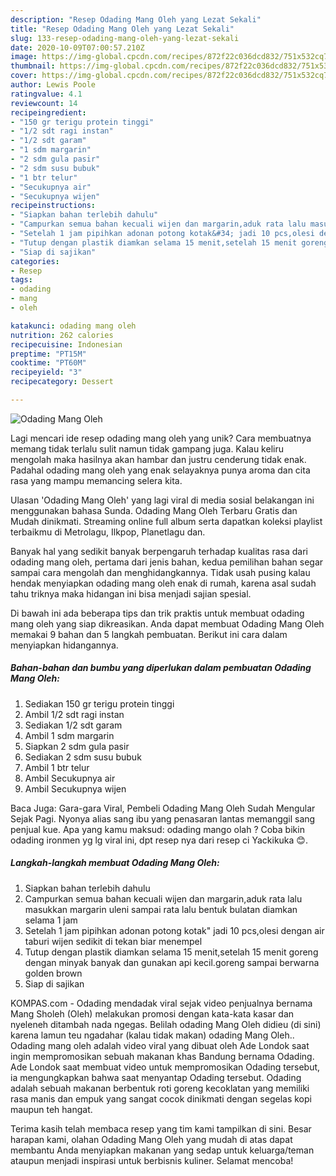 ```yaml
---
description: "Resep Odading Mang Oleh yang Lezat Sekali"
title: "Resep Odading Mang Oleh yang Lezat Sekali"
slug: 133-resep-odading-mang-oleh-yang-lezat-sekali
date: 2020-10-09T07:00:57.210Z
image: https://img-global.cpcdn.com/recipes/872f22c036dcd832/751x532cq70/odading-mang-oleh-foto-resep-utama.jpg
thumbnail: https://img-global.cpcdn.com/recipes/872f22c036dcd832/751x532cq70/odading-mang-oleh-foto-resep-utama.jpg
cover: https://img-global.cpcdn.com/recipes/872f22c036dcd832/751x532cq70/odading-mang-oleh-foto-resep-utama.jpg
author: Lewis Poole
ratingvalue: 4.1
reviewcount: 14
recipeingredient:
- "150 gr terigu protein tinggi"
- "1/2 sdt ragi instan"
- "1/2 sdt garam"
- "1 sdm margarin"
- "2 sdm gula pasir"
- "2 sdm susu bubuk"
- "1 btr telur"
- "Secukupnya air"
- "Secukupnya wijen"
recipeinstructions:
- "Siapkan bahan terlebih dahulu"
- "Campurkan semua bahan kecuali wijen dan margarin,aduk rata lalu masukkan margarin uleni sampai rata lalu bentuk bulatan diamkan selama 1 jam"
- "Setelah 1 jam pipihkan adonan potong kotak&#34; jadi 10 pcs,olesi dengan air taburi wijen sedikit di tekan biar menempel"
- "Tutup dengan plastik diamkan selama 15 menit,setelah 15 menit goreng dengan minyak banyak dan gunakan api kecil.goreng sampai berwarna golden brown"
- "Siap di sajikan"
categories:
- Resep
tags:
- odading
- mang
- oleh

katakunci: odading mang oleh 
nutrition: 262 calories
recipecuisine: Indonesian
preptime: "PT15M"
cooktime: "PT60M"
recipeyield: "3"
recipecategory: Dessert

---
```



![Odading Mang Oleh](https://img-global.cpcdn.com/recipes/872f22c036dcd832/751x532cq70/odading-mang-oleh-foto-resep-utama.jpg)

Lagi mencari ide resep odading mang oleh yang unik? Cara membuatnya memang tidak terlalu sulit namun tidak gampang juga. Kalau keliru mengolah maka hasilnya akan hambar dan justru cenderung tidak enak. Padahal odading mang oleh yang enak selayaknya punya aroma dan cita rasa yang mampu memancing selera kita.

Ulasan &#39;Odading Mang Oleh&#39; yang lagi viral di media sosial belakangan ini menggunakan bahasa Sunda. Odading Mang Oleh Terbaru Gratis dan Mudah dinikmati. Streaming online full album serta dapatkan koleksi playlist terbaikmu di Metrolagu, Ilkpop, Planetlagu dan.

Banyak hal yang sedikit banyak berpengaruh terhadap kualitas rasa dari odading mang oleh, pertama dari jenis bahan, kedua pemilihan bahan segar sampai cara mengolah dan menghidangkannya. Tidak usah pusing kalau hendak menyiapkan odading mang oleh enak di rumah, karena asal sudah tahu triknya maka hidangan ini bisa menjadi sajian spesial.


Di bawah ini ada beberapa tips dan trik praktis untuk membuat odading mang oleh yang siap dikreasikan. Anda dapat membuat Odading Mang Oleh memakai 9 bahan dan 5 langkah pembuatan. Berikut ini cara dalam menyiapkan hidangannya.

<!--inarticleads1-->

##### Bahan-bahan dan bumbu yang diperlukan dalam pembuatan Odading Mang Oleh:

1. Sediakan 150 gr terigu protein tinggi
1. Ambil 1/2 sdt ragi instan
1. Sediakan 1/2 sdt garam
1. Ambil 1 sdm margarin
1. Siapkan 2 sdm gula pasir
1. Sediakan 2 sdm susu bubuk
1. Ambil 1 btr telur
1. Ambil Secukupnya air
1. Ambil Secukupnya wijen


Baca Juga: Gara-gara Viral, Pembeli Odading Mang Oleh Sudah Mengular Sejak Pagi. Nyonya alias sang ibu yang penasaran lantas memanggil sang penjual kue. Apa yang kamu maksud: odading mango olah ? Coba bikin odading ironmen yg lg viral ini, dpt resep nya dari resep ci Yackikuka 😊. 

<!--inarticleads2-->

##### Langkah-langkah membuat Odading Mang Oleh:

1. Siapkan bahan terlebih dahulu
1. Campurkan semua bahan kecuali wijen dan margarin,aduk rata lalu masukkan margarin uleni sampai rata lalu bentuk bulatan diamkan selama 1 jam
1. Setelah 1 jam pipihkan adonan potong kotak&#34; jadi 10 pcs,olesi dengan air taburi wijen sedikit di tekan biar menempel
1. Tutup dengan plastik diamkan selama 15 menit,setelah 15 menit goreng dengan minyak banyak dan gunakan api kecil.goreng sampai berwarna golden brown
1. Siap di sajikan


KOMPAS.com - Odading mendadak viral sejak video penjualnya bernama Mang Sholeh (Oleh) melakukan promosi dengan kata-kata kasar dan nyeleneh ditambah nada ngegas. Belilah odading Mang Oleh didieu (di sini) karena lamun teu ngadahar (kalau tidak makan) odading Mang Oleh.. Odading mang oleh adalah video viral yang dibuat oleh Ade Londok saat ingin mempromosikan sebuah makanan khas Bandung bernama Odading. Ade Londok saat membuat video untuk mempromosikan Odading tersebut, ia mengungkapkan bahwa saat menyantap Odading tersebut. Odading adalah sebuah makanan berbentuk roti goreng kecoklatan yang memiliki rasa manis dan empuk yang sangat cocok dinikmati dengan segelas kopi maupun teh hangat. 

Terima kasih telah membaca resep yang tim kami tampilkan di sini. Besar harapan kami, olahan Odading Mang Oleh yang mudah di atas dapat membantu Anda menyiapkan makanan yang sedap untuk keluarga/teman ataupun menjadi inspirasi untuk berbisnis kuliner. Selamat mencoba!
